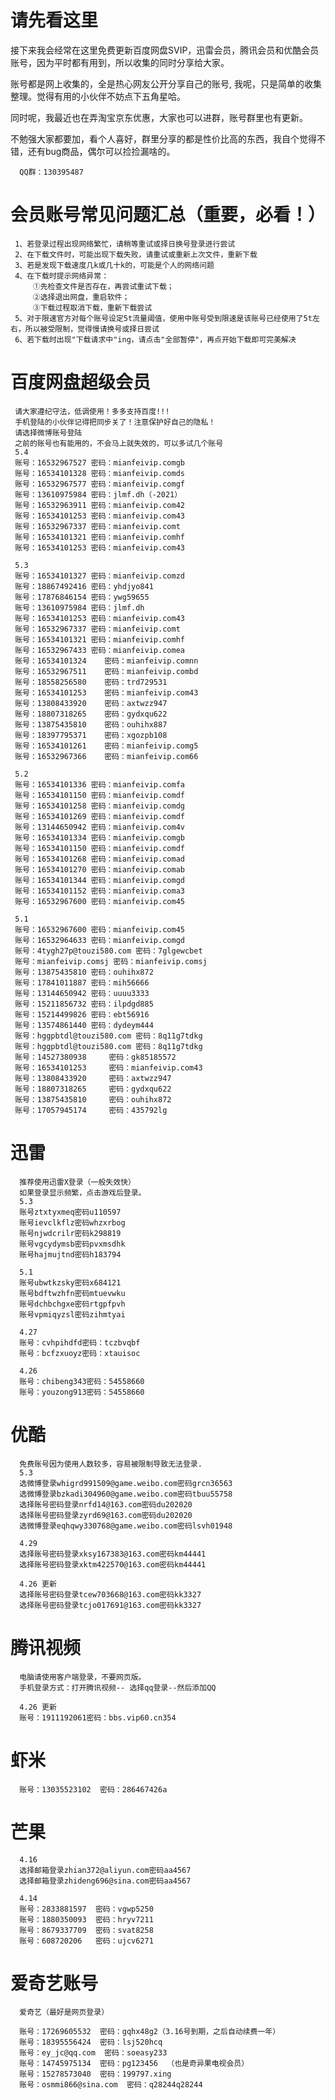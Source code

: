 # 请先看这里
接下来我会经常在这里免费更新百度网盘SVIP，迅雷会员，腾讯会员和优酷会员账号，因为平时都有用到，所以收集的同时分享给大家。

账号都是网上收集的，全是热心网友公开分享自己的账号, 我呢，只是简单的收集整理。觉得有用的小伙伴不妨点下五角星哈。

同时呢，我最近也在弄淘宝京东优惠，大家也可以进群，账号群里也有更新。

不勉强大家都要加，看个人喜好，群里分享的都是性价比高的东西，我自个觉得不错，还有bug商品，偶尔可以捡捡漏啥的。

      QQ群：130395487
      
# 会员账号常见问题汇总（重要，必看！）
     1、若登录过程出现网络繁忙，请稍等重试或择日换号登录进行尝试
     2、在下载文件时，可能出现下载失败，请重试或重新上次文件，重新下载
     3、若是发现下载速度几k或几十k的，可能是个人的网络问题
     4、在下载时提示网络异常：
         ①先检查文件是否存在，再尝试重试下载；
         ②选择退出网盘，重启软件；
         ③下载过程取消下载，重新下载尝试
     5、对于限速官方对每个账号设定5t流量阈值，使用中账号受到限速是该账号已经使用了5t左右，所以被受限制，觉得慢请换号或择日尝试
     6、若下载时出现"下载请求中"ing，请点击"全部暂停"，再点开始下载即可完美解决
     
# 百度网盘超级会员

     请大家遵纪守法，低调使用！多多支持百度!!!
     手机登陆的小伙伴记得把同步关了！注意保护好自己的隐私！
     请选择微博账号登陆
     之前的账号也有能用的，不会马上就失效的，可以多试几个账号
     5.4
     账号：16532967527 密码：mianfeivip.comgb
     账号：16534101328 密码：mianfeivip.comds
     账号：16532967577 密码：mianfeivip.comgf
     账号：13610975984 密码：jlmf.dh（-2021）
     账号：16532963911 密码：mianfeivip.com42
     账号：16534101253 密码：mianfeivip.com43
     账号：16532967337 密码：mianfeivip.comt
     账号：16534101321 密码：mianfeivip.comhf
     账号：16534101253 密码：mianfeivip.com43

     5.3
     账号：16534101327 密码：mianfeivip.comzd
     账号：18867492416 密码：yhdjyo841
     账号：17876846154 密码：ywg59655
     账号：13610975984 密码：jlmf.dh
     账号：16534101253 密码：mianfeivip.com43 
     账号：16532967337 密码：mianfeivip.comt
     账号：16534101321 密码：mianfeivip.comhf
     账号：16532967433 密码：mianfeivip.comea
     账号：16534101324    密码：mianfeivip.comnn
     账号：16532967511    密码：mianfeivip.combd
     账号：18558256580    密码：trd729531
     账号：16534101253    密码：mianfeivip.com43
     账号：13808433920    密码：axtwzz947
     账号：18807318265    密码：gydxqu622
     账号：13875435810    密码：ouhihx887
     账号：18397795371    密码：xgozpb108
     账号：16534101261    密码：mianfeivip.comg5
     账号：16532967366    密码：mianfeivip.com66
     
     5.2
     账号：16534101336 密码：mianfeivip.comfa
     账号：16534101150 密码：mianfeivip.comdf
     账号：16534101258 密码：mianfeivip.comdg
     账号：16534101269 密码：mianfeivip.comdf
     账号：13144650942 密码：mianfeivip.com4v
     账号：16534101334 密码：mianfeivip.comgb
     账号：16534101150 密码：mianfeivip.comdf
     账号：16534101268 密码：mianfeivip.comad
     账号：16534101270 密码：mianfeivip.comab
     账号：16534101344 密码：mianfeivip.comgd
     账号：16534101152 密码：mianfeivip.coma3
     账号：16532967600 密码：mianfeivip.com45
     
     5.1
     账号：16532967600 密码：mianfeivip.com45
     账号：16532964633 密码：mianfeivip.comgd
     账号：4tygh27p@touzi580.com 密码：7glgewcbet
     账号：mianfeivip.comsj 密码：mianfeivip.comsj
     账号：13875435810 密码：ouhihx872
     账号：17841011887 密码：mih56666
     账号：13144650942 密码：uuuu3333
     账号：15211856732 密码：ilpdgd885
     账号：15214499826 密码：ebt56916
     账号：13574861440 密码：dydeym444
     账号：hggpbtdl@touzi580.com 密码：8q11g7tdkg 
     账号：hggpbtdl@touzi580.com 密码：8q11g7tdkg
     账号：14527380938     密码：gk85185572 
     账号：16534101253     密码：mianfeivip.com43
     账号：13808433920     密码：axtwzz947 
     账号：18807318265     密码：gydxqu622   
     账号：13875435810     密码：ouhihx872    
     账号：17057945174     密码：435792lg

# 迅雷
      推荐使用迅雷X登录（一般失效快）
      如果登录显示频繁，点击游戏后登录。
      5.3
      账号ztxtyxmeq密码u110597
      账号ievclkflz密码whzxrbog
      账号njwdcrilr密码k298819
      账号vgcydymsb密码pvxmsdhk
      账号hajmujtnd密码h183794
      
      5.1
      账号ubwtkzsky密码x684121
      账号bdftwzhfn密码mtuevwku
      账号dchbchgxe密码rtgpfpvh
      账号vpmiqyzsl密码zihmtyai
      
      4.27
      账号：cvhpihdfd密码：tczbvqbf
      账号：bcfzxuoyz密码：xtauisoc
      
      4.26
      账号：chibeng343密码：54558660
      账号：youzong913密码：54558660
      
# 优酷
      免费账号因为使用人数较多，容易被限制导致无法登录.
      5.3
      选微博登录whigrd991509@game.weibo.com密码grcn36563
      选微博登录bzkadi304960@game.weibo.com密码tbuu55758
      选择账号密码登录nrfd14@163.com密码du202020
      选择账号密码登录zyrd69@163.com密码du202020
      选微博登录eqhqwy330768@game.weibo.com密码lsvh01948
      
      4.29
      选择账号密码登录xksy167383@163.com密码km44441
      选择账号密码登录xktm422570@163.com密码km44441
      
      4.26 更新
      选择账号密码登录tcew703668@163.com密码kk3327
      选择账号密码登录tcjo017691@163.com密码kk3327


# 腾讯视频
      电脑请使用客户端登录，不要网页版。
      手机登录方式：打开腾讯视频-- 选择qq登录--然后添加QQ
      
      4.26 更新
      账号：1911192061密码：bbs.vip60.cn354

# 虾米
      账号：13035523102  密码：286467426a

# 芒果
      4.16
      选择邮箱登录zhian372@aliyun.com密码aa4567
      选择邮箱登录zhideng696@sina.com密码aa4567

      4.14
      账号：2833881597  密码：vgwp5250
      账号：1880350093  密码：hryv7211
      账号：8679337709  密码：svat8258
      账号：608720206   密码：ujcv6271
      
# 爱奇艺账号 
      爱奇艺（最好是网页登录）
      
      账号：17269605532  密码：gqhx48g2（3.16号到期，之后自动续费一年）
      账号：18395556424  密码：lsj520hcq
      账号：ey_jc@qq.com  密码：soeasy233
      账号：14745975134  密码：pg123456  （也是奇异果电视会员）
      账号：15278573040  密码：199797.xing
      账号：osmmi866@sina.com  密码：q28244q28244
      

